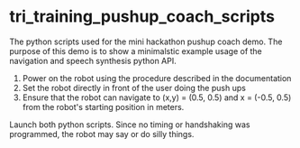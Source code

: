 # tri_training_pushup_coach_scripts
The python scripts used for the mini hackathon pushup coach demo. The purpose of this demo is to show a minimalstic example usage of the navigation and speech synthesis python API.

1. Power on the robot using the procedure described in the documentation
2. Set the robot directly in front of the user doing the push ups
3. Ensure that the robot can navigate to (x,y) = (0.5, 0.5) and x = (-0.5, 0.5) from the robot's starting position in meters.

Launch both python scripts. Since no timing or handshaking was programmed, the robot may say or do silly things.
